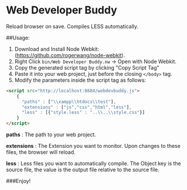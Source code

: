 Web Developer Buddy
===================

Reload browser on save. Compiles LESS automatically.

##Usage: 

1. Download and Install Node Webkit: (https://github.com/rogerwang/node-webkit).
1. Right Click ``bin/Web Developer Buddy.nw`` -> Open with Node Webkit.
1. Copy the generated script tag by clicking "Copy Script Tag"
1. Paste it into your web project, just before the closing ``</body>`` tag.
1. Modify the parameters inside the script tag as follows:

```html
<script src="http://localhost:8684/webdevbuddy.js">
    {
      "paths" : ["\\xampp\\htdocs\\test"], 
      "extensions" : ["js","css","html","less"],
      "less" : [{"style.less" : "..\\..\\style.css"}]
    }
</script>
```

__paths__ : The path to your web project.

__extensions__ : The Extension you want to monitor. Upon changes to these files, the browser will reload.

__less__ : Less files you want to automatically compile. The Object key is the source file, the value is the output file relative to the source file.

###Enjoy!

